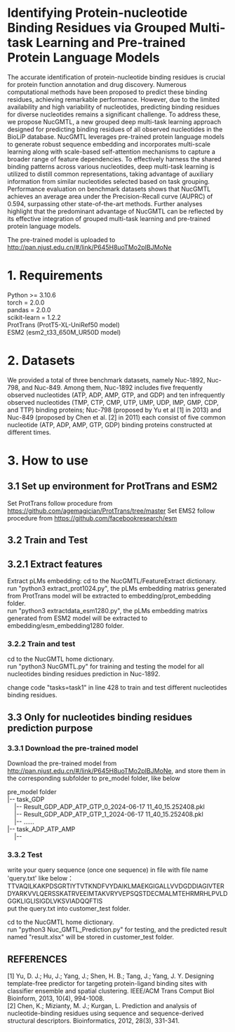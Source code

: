 # Identifying Protein-nucleotide Binding Residues via Grouped Multi-task Learning and Pre-trained Protein Language Models

The accurate identification of protein-nucleotide binding residues is crucial for protein function annotation and drug discovery. Numerous computational methods have been proposed to predict these binding residues, achieving remarkable performance. However, due to the limited availability and high variability of nucleotides, predicting binding residues for diverse nucleotides remains a significant challenge. To address these, we propose NucGMTL, a new grouped deep multi-task learning approach designed for predicting binding residues of all observed nucleotides in the BioLiP database. NucGMTL leverages pre-trained protein language models to generate robust sequence embedding and incorporates multi-scale learning along with scale-based self-attention mechanisms to capture a broader range of feature dependencies. To effectively harness the shared binding patterns across various nucleotides, deep multi-task learning is utilized to distill common representations, taking advantage of auxiliary information from similar nucleotides selected based on task grouping. Performance evaluation on benchmark datasets shows that NucGMTL achieves an average area under the Precision-Recall curve (AUPRC) of 0.594, surpassing other state-of-the-art methods. Further analyses highlight that the predominant advantage of NucGMTL can be reflected by its effective integration of grouped multi-task learning and pre-trained protein language models. 

The pre-trained model is uploaded to http://pan.njust.edu.cn/#/link/P645H8uoTMo2pIBJMoNe

# 1. Requirements
Python >= 3.10.6  
torch = 2.0.0  
pandas = 2.0.0  
scikit-learn = 1.2.2  
ProtTrans (ProtT5-XL-UniRef50 model)  
ESM2 (esm2_t33_650M_UR50D model) 

# 2. Datasets
We provided a total of three benchmark datasets, namely Nuc-1892, Nuc-798, and Nuc-849. Among them,  Nuc-1892 includes five frequently observed nucleotides (ATP, ADP, AMP, GTP, and GDP) and ten infrequently observed nucleotides (TMP, CTP, CMP, UTP, UMP, UDP, IMP, GMP, CDP, and TTP) binding proteins; Nuc-798 (proposed by Yu et al [1] in 2013) and Nuc-849 (proposed by Chen et al. [2] in 2011) each consist of five common nucleotide (ATP, ADP, AMP, GTP, GDP) binding proteins constructed at different times.

# 3. How to use
## 3.1 Set up environment for ProtTrans and ESM2
Set ProtTrans follow procedure from https://github.com/agemagician/ProtTrans/tree/master
Set EMS2 follow procedure from https://github.com/facebookresearch/esm

## 3.2 Train and Test
## 3.2.1 Extract features
Extract pLMs embedding: cd to the NucGMTL/FeatureExtract dictionary.  
run "python3 extract_prot1024.py", the pLMs embedding matrixs generated from ProtTrans model will be extracted to embedding/prot_embedding folder.  
run "python3 extractdata_esm1280.py", the pLMs embedding matrixs generated from ESM2 model will be extracted to embedding/esm_embedding1280 folder.
### 3.2.2 Train and test
cd to the NucGMTL home dictionary.  
run "python3 NucGMTL.py" for training and testing the model for all nucleotides binding residues prediction in Nuc-1892.  

change code   "tasks=task1" in line 428 to train and test different nucleotides binding residues.  

## 3.3  Only for nucleotides binding residues prediction purpose
### 3.3.1 Download the pre-trained model 
Download the pre-trained model from http://pan.njust.edu.cn/#/link/P645H8uoTMo2pIBJMoNe, and store them in the corresponding subfolder to pre_model folder, like below
 
 pre_model folder   
   |--   task_GDP   
&nbsp;&nbsp;&nbsp;&nbsp;|--   Result_GDP_ADP_ATP_GTP_0_2024-06-17 11_40_15.252408.pkl   
&nbsp;&nbsp;&nbsp;&nbsp;|--  Result_GDP_ADP_ATP_GTP_1_2024-06-17 11_40_15.252408.pkl   
&nbsp;&nbsp;&nbsp;&nbsp;|--  ……   
   |--  task_ADP_ATP_AMP  
&nbsp;&nbsp;&nbsp;&nbsp;|--  
### 3.3.2 Test

write your query sequence (once one sequence) in file with file name 'query.txt' like below：  
TTVAQILKAKPDSGRTIYTVTKNDFVYDAIKLMAEKGIGALLVVDGDDIAGIVTERDYARKVVLQERSSKATRVEEIMTAKVRYVEPSQSTDECMALMTEHRMRHLPVLDGGKLIGLISIGDLVKSVIADQQFTIS   
put the query.txt into customer_test folder.  

cd to the NucGMTL home dictionary.  
run "python3 Nuc_GMTL_Prediction.py" for testing, and the predicted result named "result.xlsx" will be stored in customer_test folder.  


   
## REFERENCES
[1] Yu, D. J.; Hu, J.; Yang, J.; Shen, H. B.; Tang, J.; Yang, J. Y. Designing template-free predictor for targeting protein-ligand binding sites with classifier ensemble and spatial clustering. IEEE/ACM Trans Comput Biol Bioinform, 2013, 10(4), 994-1008.   
[2] Chen, K.; Mizianty, M. J.; Kurgan, L. Prediction and analysis of nucleotide-binding residues using sequence and sequence-derived structural descriptors. Bioinformatics, 2012, 28(3), 331-341.
   
   
   
